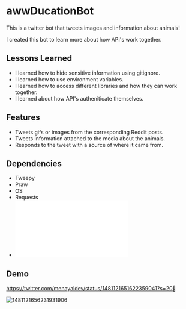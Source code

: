# awwDucationBot
This is a twitter bot that tweets images and information about animals!

I created this bot to learn more about how API's work together. 



## Lessons Learned
* I learned how to hide sensitive information using gitignore. 
* I learned how to use environment variables.
* I learned how to access different libraries and how they can work together. 
* I learned about how API's autheniticate themselves. 


## Features

- Tweets gifs or images from the corresponding Reddit posts. 
- Tweets information attached to the media about the animals.
- Responds to the tweet with a source of where it came from.


## Dependencies
* Tweepy
* Praw
* OS
* Requests
* ![List of dependenices and version numbers](requirements.txt)



## Demo

https://twitter.com/menayaldev/status/1481121651622359041?s=20

![1481121656231931906](https://user-images.githubusercontent.com/43251979/149067429-9f580be3-75d7-4845-a5b1-a74871790068.png)



